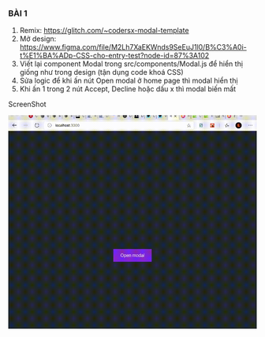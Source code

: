 ### BÀI 1 
1) Remix: https://glitch.com/~codersx-modal-template
2) Mở design: https://www.figma.com/file/M2Lh7XaEKWnds9SeEuJ1l0/B%C3%A0i-t%E1%BA%ADp-CSS-cho-entry-test?node-id=87%3A102
3) Viết lại component Modal trong src/components/Modal.js để hiển thị giống như trong design (tận dụng code khoá CSS)
4) Sửa logic để khi ấn nút Open modal ở home page thì modal hiển thị
5) Khi ấn 1 trong 2 nút Accept, Decline hoặc dấu x thì modal biến mất

ScreenShot

![Image](public/Screen-Recording.gif)
